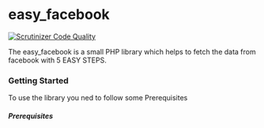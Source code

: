 # easy_facebook
[![Scrutinizer Code Quality](https://scrutinizer-ci.com/g/dishitpala/easy_facebook/badges/quality-score.png?b=master)](https://scrutinizer-ci.com/g/dishitpala/easy_facebook/?branch=master)

 The easy_facebook is a small PHP library which helps to fetch the data from facebook with 5 EASY STEPS.

### Getting Started
To use the library you ned to follow some Prerequisites
##### Prerequisites
